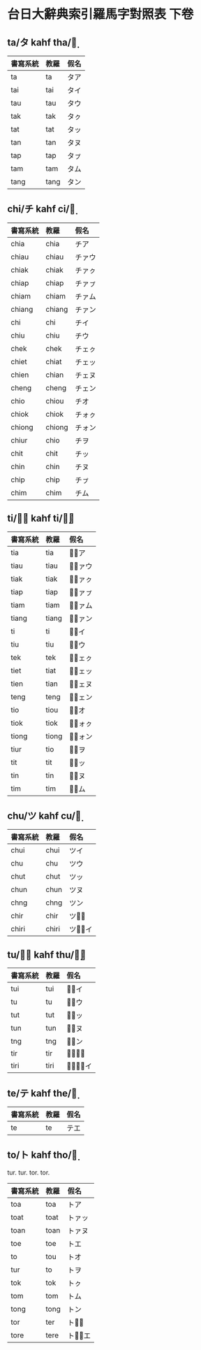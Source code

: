 # 台日大辭典索引羅馬字對照表 下卷

## ta/タ kahf tha/タ̣

| 書寫系統 | 教羅 | 假名 |
| :--- | :--- | :--- |
| ta | ta | タア |
| tai | tai | タイ |
| tau | tau | タウ |
| tak | tak | タㇰ |
| tat | tat | タッ |
| tan | tan | タヌ |
| tap | tap | タㇷ゚ |
| tam | tam | タム |
| tang | tang | タン |

## chi/チ kahf ci/チ̣

| 書寫系統 | 教羅 | 假名 |
| :--- | :--- | :--- |
| chia | chia | チア |
| chiau | chiau | チァウ |
| chiak | chiak | チァㇰ |
| chiap | chiap | チァㇷ゚ |
| chiam | chiam | チァム |
| chiang | chiang | チァン |
| chi | chi | チイ |
| chiu | chiu | チウ |
| chek | chek | チェㇰ |
| chiet | chiat | チェッ |
| chien | chian | チェヌ |
| cheng | cheng | チェン |
| chio | chiou | チオ |
| chiok | chiok | チォㇰ |
| chiong | chiong | チォン |
| chiur | chio | チヲ |
| chit | chit | チッ |
| chin | chin | チヌ |
| chip | chip | チㇷ゚ |
| chim | chim | チム |

## ti/チ̅ kahf ti/チ̣̅

| 書寫系統 | 教羅 | 假名 |
| :--- | :--- | :--- |
| tia | tia | チ̅ア |
| tiau | tiau | チ̅ァウ |
| tiak | tiak | チ̅ァㇰ |
| tiap | tiap | チ̅ァㇷ゚ |
| tiam | tiam | チ̅ァム |
| tiang | tiang | チ̅ァン |
| ti | ti | チ̅イ |
| tiu | tiu | チ̅ウ |
| tek | tek | チ̅ェㇰ |
| tiet | tiat | チ̅ェッ |
| tien | tian | チ̅ェヌ |
| teng | teng | チ̅ェン |
| tio | tiou | チ̅オ |
| tiok | tiok | チ̅ォㇰ |
| tiong | tiong | チ̅ォン |
| tiur | tio | チ̅ヲ |
| tit | tit | チ̅ッ |
| tin | tin | チ̅ヌ |
| tim | tim | チ̅ム |

## chu/ツ kahf cu/ツ̣

| 書寫系統 | 教羅 | 假名 |
| :--- | :--- | :--- |
| chui | chui | ツイ |
| chu | chu | ツウ |
| chut | chut | ツッ |
| chun | chun | ツヌ |
| chng | chng | ツン |
| chir | chir | ツウ̅  |
| chiri | chiri | ツゥ̅イ |

## tu/ツ̅ kahf thu/ツ̣̅

| 書寫系統 | 教羅 | 假名 |
| :--- | :--- | :--- |
| tui | tui | ツ̅イ |
| tu | tu | ツ̅ウ |
| tut | tut | ツ̅ッ |
| tun | tun | ツ̅ヌ |
| tng | tng | ツ̅ン |
| tir | tir | ツ̅ウ̅  |
| tiri | tiri | ツ̅ゥ̅イ |

## te/テ kahf the/テ̣

| 書寫系統 | 教羅 | 假名 |
| :--- | :--- | :--- |
| te | te | テエ |

## to/ト kahf tho/ト̣

tur. tur.
tor. tor.

| 書寫系統 | 教羅 | 假名 |
| :--- | :--- | :--- |
| toa | toa | トア |
| toat | toat | トァッ |
| toan | toan | トァヌ |
| toe | toe | トエ |
| to | tou | トオ |
| tur | to | トヲ |
| tok | tok | トㇰ |
| tom | tom | トム |
| tong | tong | トン |
| tor | ter | トオ̅  |
| tore | tere | トォ̅エ |
